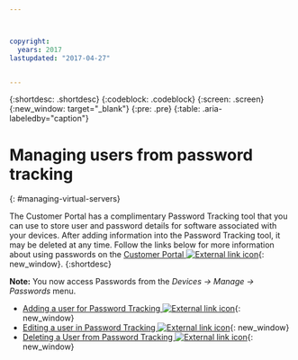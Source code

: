 ```yaml
---



copyright:
  years: 2017
lastupdated: "2017-04-27"


---
```


{:shortdesc: .shortdesc}
{:codeblock: .codeblock}
{:screen: .screen}
{:new_window: target="_blank"}
{:pre: .pre}
{:table: .aria-labeledby="caption"}


# Managing users from password tracking
{: #managing-virtual-servers}

The Customer Portal has a complimentary Password Tracking tool that you can use to store user and password details for software associated with your devices. After adding information into the Password Tracking tool, it may be deleted at any time. Follow the links below for more information about using passwords on the [Customer Portal ![External link icon](../icons/launch-glyph.svg "External link icon")](https://control.softlayer.com/){: new_window}.
{:shortdesc}

**Note:** You now access Passwords from the *Devices -> Manage -> Passwords* menu.

* [Adding a user for Password Tracking ![External link icon](../icons/launch-glyph.svg "External link icon")](https://knowledgelayer.softlayer.com/procedure/add-user-password-tracking){: new_window} 
* [Editing a user in Password Tracking ![External link icon](../icons/launch-glyph.svg "External link icon")](https://knowledgelayer.softlayer.com/procedure/edit-user-password-tracking){: new_window}
* [Deleting a User from Password Tracking ![External link icon](../icons/launch-glyph.svg "External link icon")](https://knowledgelayer.softlayer.com/procedure/delete-user-password-tracking){: new_window}
